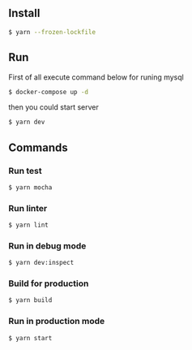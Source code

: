 ## Install

```sh
$ yarn --frozen-lockfile
```

## Run

First of all execute command below for runing mysql
```sh
$ docker-compose up -d
```

then you could start server
```sh
$ yarn dev
```

## Commands

### Run test
```sh
$ yarn mocha
```

### Run linter
```sh
$ yarn lint
```

### Run in debug mode
```sh
$ yarn dev:inspect
```

### Build for production
```sh
$ yarn build
```

### Run in production mode
```sh
$ yarn start
```
